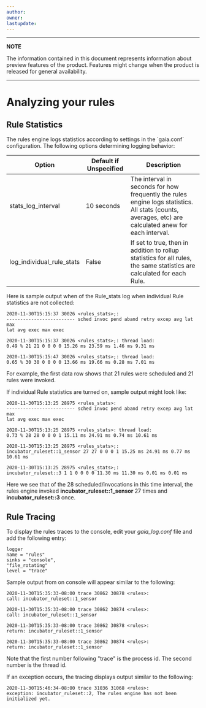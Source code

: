 ```yaml
---
author: 
owner: 
lastupdate: 
---
```


---

**NOTE**

The information contained in this document represents information about preview features of the product. Features might change when the product is released for general availability.

---
# Analyzing your rules

## Rule Statistics

The rules engine logs statistics according to settings in the
\`gaia.conf\` configuration. The following options determining logging
behavior:

| Option                       | Default if Unspecified | Description    |
|------------------------------|------------------------|----------------|
| stats\_log\_interval         | 10 seconds             | The interval in seconds for how frequently the rules engine logs statistics. All stats (counts, averages, etc) are calculated anew for each interval. |
| log\_individual\_rule\_stats | False                  | If set to true, then in addition to rollup statistics for all rules, the same statistics are calculated for each Rule. |

Here is sample output when of the Rule\_stats log when individual Rule
statistics are not collected:

```
2020-11-30T15:15:37 30026 <rules_stats>;: 
------------------------- sched invoc pend aband retry excep avg lat max
lat avg exec max exec

2020-11-30T15:15:37 30026 <rules_stats>;: thread load:
0.49 % 21 21 0 0 0 0 15.26 ms 23.59 ms 1.46 ms 9.31 ms

2020-11-30T15:15:47 30026 <rules_stats>;: thread load:
0.65 % 30 30 0 0 0 0 13.66 ms 19.66 ms 0.28 ms 7.01 ms
```

For example, the first data row shows that 21 rules were scheduled and
21 rules were invoked.

If individual Rule statistics are turned on, sample output might look
like:

```
2020-11-30T15:13:25 28975 <rules_stats>:
------------------------- sched invoc pend aband retry excep avg lat max
lat avg exec max exec

2020-11-30T15:13:25 28975 <rules_stats>: thread load:
0.73 % 28 28 0 0 0 1 15.11 ms 24.91 ms 0.74 ms 10.61 ms

2020-11-30T15:13:25 28975 <rules_stats>;:
incubator_ruleset::1_sensor 27 27 0 0 0 1 15.25 ms 24.91 ms 0.77 ms
10.61 ms

2020-11-30T15:13:25 28975 <rules_stats>;:
incubator_ruleset::3 1 1 0 0 0 0 11.30 ms 11.30 ms 0.01 ms 0.01 ms
```

Here we see that of the 28 scheduled/invocations in this time interval, the rules engine invoked **incubator_ruleset::1_sensor**  27 times and **incubator_ruleset::3** once.

## Rule Tracing

To display the rules traces to the console, edit your *gaia\_log.conf* file and add the following entry:

```
logger
name = "rules"
sinks = "console",
"file_rotating"
level = "trace"
```

Sample output from on console will appear similar to the following:

```
2020-11-30T15:35:33-08:00 trace 30862 30878 <rules>:
call: incubator_ruleset::1_sensor

2020-11-30T15:35:33-08:00 trace 30862 30874 <rules>:
call: incubator_ruleset::1_sensor

2020-11-30T15:35:33-08:00 trace 30862 30878 <rules>:
return: incubator_ruleset::1_sensor

2020-11-30T15:35:33-08:00 trace 30862 30874 <rules>:
return: incubator_ruleset::1_sensor
```

Note that the first number following "trace" is the process id. The
second number is the thread id.

If an exception occurs, the tracing displays output similar to the
following:

```
2020-11-30T15:46:34-08:00 trace 31036 31068 <rules>:
exception: incubator_ruleset::2, The rules engine has not been
initialized yet.
```